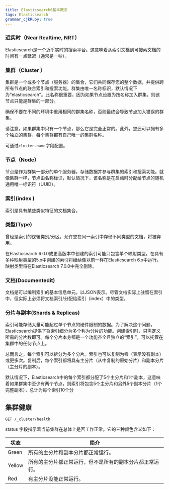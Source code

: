 ```yaml
---
title: Elasticsearch6基本概念
tags: Elasticsearch
grammar_cjkRuby: true
---
```


### 近实时（Near Realtime, NRT）
Elasticsearch是一个近乎实时的搜索平台。这意味着从索引文档到可搜索文档的时间有一点延迟（通常是一秒）。
### 集群（Cluster ）

集群是一个或多个节点（服务器）的集合，它们共同保存您的整个数据，并提供跨所有节点的联合索引和搜索功能。群集由唯一名称标识，默认情况下为“elasticsearch”。此名称很重要，因为如果节点设置为按名称加入群集，则该节点只能是群集的一部分。

确保不要在不同的环境中重用相同的群集名称，否则最终会导致节点加入错误的群集。

请注意，如果群集中只有一个节点，那么它是完全正常的。此外，您还可以拥有多个独立的集群，每个集群都有自己唯一的集群名称。

可通过```cluster.name```字段配置。

### 节点（Node）

节点是作为群集一部分的单个服务器，存储数据并参与群集的索引和搜索功能。就像集群一样，节点由名称标识，默认情况下，该名称是在启动时分配给节点的随机通用唯一标识符（UUID）。

### 索引(index )
索引是具有某些类似特征的文档集合。
### 类型(Type)

曾经是索引的逻辑类别/分区，允许您在同一索引中存储不同类型的文档，将被弃用。

在Elasticsearch 6.0.0或更高版本中创建的索引可能只包含单个映射类型。在具有多种映射类型的5.x中创建的索引将继续像以前一样在Elasticsearch 6.x中运行。映射类型将在Elasticsearch 7.0.0中完全删除。

### 文档(Documentedit)
文档是可以编制索引的基本信息单元。以JSON表示。尽管文档实际上驻留在索引中，但实际上必须将文档索引/分配给索引（index）中的类型。

### 分片与副本(Shards & Replicas)

索引可能存储大量可能超过单个节点的硬件限制的数据。为了解决这个问题，Elasticsearch提供了将索引细分为多个称为分片的功能。创建索引时，只需定义所需的分片数即可。每个分片本身都是一个功能齐全且独立的“索引”，可以托管在集群中的任何节点上。

总而言之，每个索引可以拆分为多个分片。索引也可以复制为零（表示没有副本）或更多次。复制后，每个索引都将具有主分片（从中复制的原始分片）和副本分片（主分片的副本）。

默认情况下，Elasticsearch中的每个索引都分配了5个主分片和1个副本，这意味着如果群集中至少有两个节点，则索引将包含5个主分片和另外5个副本分片（1个完整副本），总计为每个索引10个分
## 集群健康
```
GET /_cluster/health
```
status 字段指示着当前集群在总体上是否工作正常。它的三种颜色含义如下：

| 状态 | 简介|
| --- | --- |
| Green | 所有的主分片和副本分片都正常运行。 |
| Yellow |  所有的主分片都正常运行，但不是所有的副本分片都正常运行。 |
| Red |  有主分片没能正常运行。|




